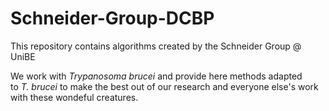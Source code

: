 # Schneider-Group-DCBP
This repository contains algorithms created by the Schneider Group @ UniBE


We work with <i>Trypanosoma brucei</i> and provide here methods adapted <br>
to <i>T. brucei</i> to make the best out of our research and everyone else's work <br>
with these wondeful creatures. 
